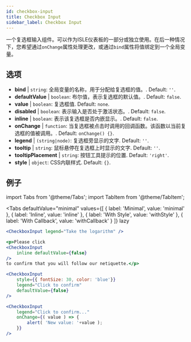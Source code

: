 ```yaml
---
id: checkbox-input
title: Checkbox Input
sidebar_label: Checkbox Input
---
```


一个复选框输入组件。可以作为ISLE仪表板的一部分或独立使用。在后一种情况下，您希望通过`onChange`属性处理更改，或通过`bind`属性将值绑定到一个全局变量。

## 选项

* __bind__ | `string`: 全局变量的名称，用于分配给复选框的值。. Default: `''`.
* __defaultValue__ | `boolean`: 布尔值，表示复选框的默认值。. Default: `false`.
* __value__ | `boolean`: 复选框值. Default: `none`.
* __disabled__ | `boolean`: 表示输入是否处于激活状态。. Default: `false`.
* __inline__ | `boolean`: 表示该复选框是否内嵌显示。. Default: `false`.
* __onChange__ | `function`: 当复选框被点击时调用的回调函数。该函数以当前复选框的值被调用。. Default: `onChange() {}`.
* __legend__ | `(string|node)`: 复选框旁显示的文字. Default: `''`.
* __tooltip__ | `string`: 鼠标悬停在复选框上时显示的文字. Default: `''`.
* __tooltipPlacement__ | `string`: 按钮工具提示的位置. Default: `'right'`.
* __style__ | `object`: CSS内联样式. Default: `{}`.


## 例子

import Tabs from '@theme/Tabs';
import TabItem from '@theme/TabItem';

<Tabs
    defaultValue="minimal"
    values={[
        { label: 'Minimal', value: 'minimal' },
        { label: 'Inline', value: 'inline' },
        { label: 'With Style', value: 'withStyle' },
        { label: 'With Callback', value: 'withCallback' }
    ]}
    lazy
>


<TabItem value="minimal">

```jsx live
<CheckboxInput legend="Take the logarithm" />
```
</TabItem>

<TabItem value="inline">

```jsx live
<p>Please click
<CheckboxInput
    inline defaultValue={false}
/>
to confirm that you will follow our netiquette.</p>
```
</TabItem>


<TabItem value="withStyle">

```jsx live
<CheckboxInput
    style={{ fontSize: 30, color: 'blue'}}
    legend="Click to confirm"
    defaultValue={false}
/>
```
</TabItem>

<TabItem value="withCallback">

```jsx live
<CheckboxInput
    legend="Click to confirm..."
    onChange={( value ) => {
        alert( 'New value: '+value );
    }}
/>
```

</TabItem>

</Tabs>
